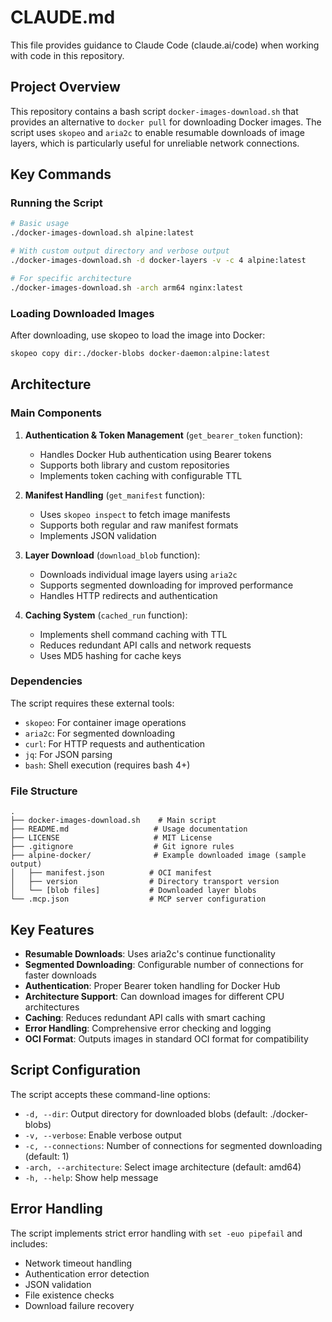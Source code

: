 # CLAUDE.md

This file provides guidance to Claude Code (claude.ai/code) when working with code in this repository.

## Project Overview

This repository contains a bash script `docker-images-download.sh` that provides an alternative to `docker pull` for downloading Docker images. The script uses `skopeo` and `aria2c` to enable resumable downloads of image layers, which is particularly useful for unreliable network connections.

## Key Commands

### Running the Script
```bash
# Basic usage
./docker-images-download.sh alpine:latest

# With custom output directory and verbose output
./docker-images-download.sh -d docker-layers -v -c 4 alpine:latest

# For specific architecture
./docker-images-download.sh -arch arm64 nginx:latest
```

### Loading Downloaded Images
After downloading, use skopeo to load the image into Docker:
```bash
skopeo copy dir:./docker-blobs docker-daemon:alpine:latest
```

## Architecture

### Main Components

1. **Authentication & Token Management** (`get_bearer_token` function):
   - Handles Docker Hub authentication using Bearer tokens
   - Supports both library and custom repositories
   - Implements token caching with configurable TTL

2. **Manifest Handling** (`get_manifest` function):
   - Uses `skopeo inspect` to fetch image manifests
   - Supports both regular and raw manifest formats
   - Implements JSON validation

3. **Layer Download** (`download_blob` function):
   - Downloads individual image layers using `aria2c`
   - Supports segmented downloading for improved performance
   - Handles HTTP redirects and authentication

4. **Caching System** (`cached_run` function):
   - Implements shell command caching with TTL
   - Reduces redundant API calls and network requests
   - Uses MD5 hashing for cache keys

### Dependencies

The script requires these external tools:
- `skopeo`: For container image operations
- `aria2c`: For segmented downloading
- `curl`: For HTTP requests and authentication
- `jq`: For JSON parsing
- `bash`: Shell execution (requires bash 4+)

### File Structure

```
.
├── docker-images-download.sh    # Main script
├── README.md                   # Usage documentation
├── LICENSE                     # MIT License
├── .gitignore                  # Git ignore rules
├── alpine-docker/              # Example downloaded image (sample output)
│   ├── manifest.json          # OCI manifest
│   ├── version                # Directory transport version
│   └── [blob files]           # Downloaded layer blobs
└── .mcp.json                  # MCP server configuration
```

## Key Features

- **Resumable Downloads**: Uses aria2c's continue functionality
- **Segmented Downloading**: Configurable number of connections for faster downloads
- **Authentication**: Proper Bearer token handling for Docker Hub
- **Architecture Support**: Can download images for different CPU architectures
- **Caching**: Reduces redundant API calls with smart caching
- **Error Handling**: Comprehensive error checking and logging
- **OCI Format**: Outputs images in standard OCI format for compatibility

## Script Configuration

The script accepts these command-line options:
- `-d, --dir`: Output directory for downloaded blobs (default: ./docker-blobs)
- `-v, --verbose`: Enable verbose output
- `-c, --connections`: Number of connections for segmented downloading (default: 1)
- `-arch, --architecture`: Select image architecture (default: amd64)
- `-h, --help`: Show help message

## Error Handling

The script implements strict error handling with `set -euo pipefail` and includes:
- Network timeout handling
- Authentication error detection
- JSON validation
- File existence checks
- Download failure recovery